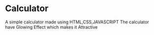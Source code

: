 # Calculator
A simple calculator made using HTML,CSS,JAVASCRIPT
The calculator have Glowing Effect which makes it Attractive
